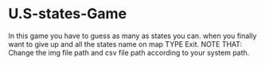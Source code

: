 # U.S-states-Game
In this game you have to guess as many as states you can. 
when you finally want to give up and all the states name on map TYPE Exit.
NOTE THAT: Change the img file path and csv file path according to your system path. 
